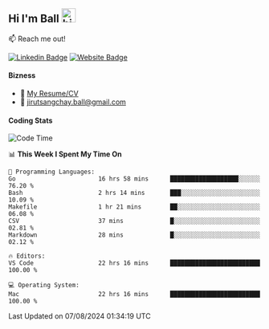 ## Hi I'm Ball <img src="https://user-images.githubusercontent.com/1303154/88677602-1635ba80-d120-11ea-84d8-d263ba5fc3c0.gif" width="28px" height="28px" alt="hi">
 
:mailbox: Reach me out!

[![Linkedin Badge](https://img.shields.io/badge/-Jirut-0e76a8?style=flat&labelColor=0e76a8&logo=linkedin&logoColor=white)](https://www.linkedin.com/in/jirut-sangchay-338370251)
[![Website Badge](https://img.shields.io/badge/Website-184aa8?logo=website&logoColor=)](https://resume-jirut.web.app)

<!-- TODO: Add last video link -->
#### Bizness
- :paperclip: [My Resume/CV](https://github.com/Jirut01/Jirut01/blob/main/resume_jirut.pdf)
- :email: jirutsangchay.ball@gmail.com

#### Coding Stats


<!--START_SECTION:waka-->
![Code Time](http://img.shields.io/badge/Code%20Time-1%2C401%20hrs-blue)

📊 **This Week I Spent My Time On** 

```text
💬 Programming Languages: 
Go                       16 hrs 58 mins      ███████████████████░░░░░░   76.20 % 
Bash                     2 hrs 14 mins       ███░░░░░░░░░░░░░░░░░░░░░░   10.09 % 
Makefile                 1 hr 21 mins        ██░░░░░░░░░░░░░░░░░░░░░░░   06.08 % 
CSV                      37 mins             █░░░░░░░░░░░░░░░░░░░░░░░░   02.81 % 
Markdown                 28 mins             █░░░░░░░░░░░░░░░░░░░░░░░░   02.12 % 

🔥 Editors: 
VS Code                  22 hrs 16 mins      █████████████████████████   100.00 % 

💻 Operating System: 
Mac                      22 hrs 16 mins      █████████████████████████   100.00 % 
```


 Last Updated on 07/08/2024 01:34:19 UTC
<!--END_SECTION:waka-->
